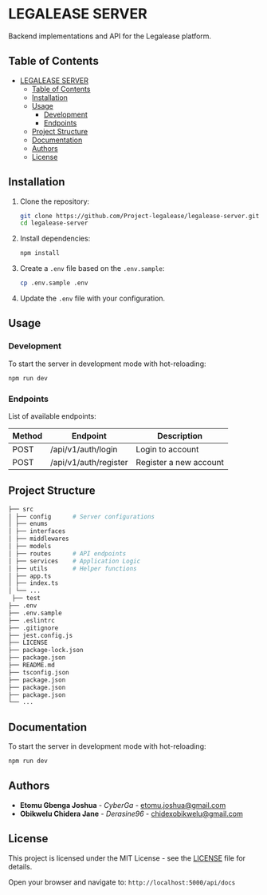 # LEGALEASE SERVER

Backend implementations and API for the Legalease platform.

## Table of Contents

- [LEGALEASE SERVER](#legalease-server)
  - [Table of Contents](#table-of-contents)
  - [Installation](#installation)
  - [Usage](#usage)
    - [Development](#development)
    - [Endpoints](#endpoints)
  - [Project Structure](#project-structure)
  - [Documentation](#documentation)
  - [Authors](#authors)
  - [License](#license)

## Installation

1. Clone the repository:

   ```sh
   git clone https://github.com/Project-legalease/legalease-server.git
   cd legalease-server
   ```

2. Install dependencies:

   ```sh
   npm install
   ```

3. Create a `.env` file based on the `.env.sample`:

   ```sh
   cp .env.sample .env
   ```

4. Update the `.env` file with your configuration.

## Usage

### Development

To start the server in development mode with hot-reloading:

```sh
npm run dev
```

### Endpoints

List of available endpoints:

| Method | Endpoint              | Description            |
| ------ | --------------------- | ---------------------- |
| POST   | /api/v1/auth/login    | Login to account       |
| POST   | /api/v1/auth/register | Register a new account |

## Project Structure

```sh
├── src  
│ ├── config      # Server configurations  
│ ├── enums  
│ ├── interfaces  
│ ├── middlewares  
│ ├── models  
│ ├── routes      # API endpoints  
│ ├── services    # Application Logic  
│ ├── utils       # Helper functions  
│ ├── app.ts  
│ ├── index.ts  
│ └── ...  
 ├── test  
├── .env  
├── .env.sample  
├── .eslintrc  
├── .gitignore  
├── jest.config.js  
├── LICENSE  
├── package-lock.json  
├── package.json  
├── README.md  
├── tsconfig.json  
├── package.json  
├── package.json  
├── package.json  
└── ...
```

## Documentation

To start the server in development mode with hot-reloading:

```sh
npm run dev
```

## Authors

- **Etomu Gbenga Joshua** - _CyberGa_ - [etomu.joshua@gmail.com](mailto:etomu.joshua@gmail.com)
- **Obikwelu Chidera Jane** - _Derasine96_ - [chidexobikwelu@gmail.com](mailto:chidexobikwelu@gmail.com)

## License

This project is licensed under the MIT License - see the [LICENSE](LICENSE) file for details.

Open your browser and navigate to: `http://localhost:5000/api/docs`
